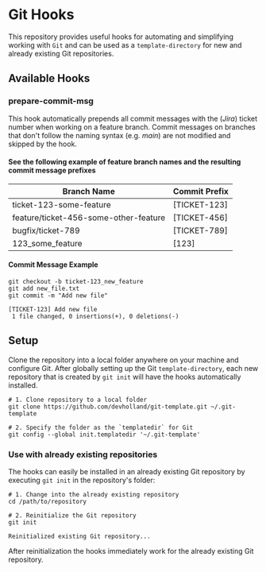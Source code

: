 # Git Hooks

This repository provides useful hooks for automating and simplifying working with `Git` and can be used as a `template-directory` for new and already existing Git repositories.

## Available Hooks

### prepare-commit-msg

This hook automatically prepends all commit messages with the (*Jira*) ticket number when working on a feature branch. Commit messages on branches that don't follow the naming syntax (e.g. *main*) are not modified and skipped by the hook.

#### See the following example of feature branch names and the resulting commit message prefixes

|Branch Name|Commit Prefix|
|---|---|
|ticket-123-some-feature|[TICKET-123]|
|feature/ticket-456-some-other-feature|[TICKET-456]|
|bugfix/ticket-789|[TICKET-789]|
|123_some_feature|[123]|

#### Commit Message Example

```shell
git checkout -b ticket-123_new_feature
git add new_file.txt
git commit -m "Add new file"

[TICKET-123] Add new file
 1 file changed, 0 insertions(+), 0 deletions(-)
```

## Setup

Clone the repository into a local folder anywhere on your machine and configure Git. After globally setting up the Git `template-directory`, each new repository that is created by `git init` will have the hooks automatically installed.

```shell
# 1. Clone repository to a local folder
git clone https://github.com/devholland/git-template.git ~/.git-template

# 2. Specify the folder as the `templatedir` for Git
git config --global init.templatedir '~/.git-template'
```

### Use with already existing repositories

The hooks can easily be installed in an already existing Git repository by executing `git init` in the repository's folder:

```shell
# 1. Change into the already existing repository
cd /path/to/repository

# 2. Reinitialize the Git repository
git init

Reinitialized existing Git repository...
```

After reinitialization the hooks immediately work for the already existing Git repository.
